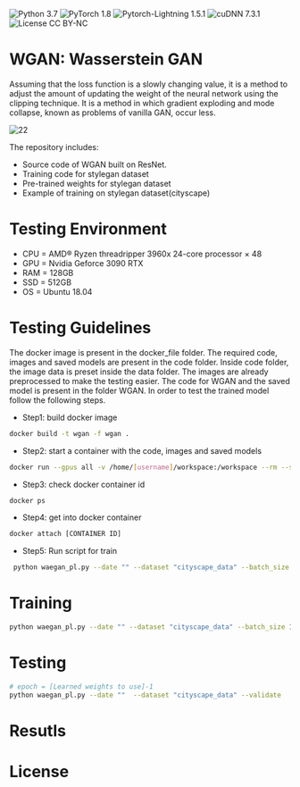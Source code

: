 ![Python 3.7](https://img.shields.io/badge/python-3.7-b0071e.svg?style=plastic)
![PyTorch 1.8](https://img.shields.io/badge/pytorch-1.8-%239e008e.svg?style=plastic)
![Pytorch-Lightning 1.5.1](https://img.shields.io/badge/pytorch_lightning-1.5.1-%239e008e.svg?style=plastic)
![cuDNN 7.3.1](https://img.shields.io/badge/cuda-11.2-2545e6.svg?style=plastic)
![License CC BY-NC](https://img.shields.io/badge/license-MIT-108a00.svg?style=plastic)

# WGAN: Wasserstein GAN
Assuming that the loss function is a slowly changing value, it is a method to adjust the amount of updating the weight of the neural network using the clipping technique. It is a method in which gradient exploding and mode collapse, known as problems of vanilla GAN, occur less.


![22](https://user-images.githubusercontent.com/57978796/155951485-43db231f-dd3d-43ce-859e-6acb0237e069.png)


The repository includes:
* Source code of WGAN built on ResNet.
* Training code for stylegan dataset
* Pre-trained weights for stylegan dataset
* Example of training on stylegan dataset(cityscape)

# Testing Environment
* CPU = AMD® Ryzen threadripper 3960x 24-core processor × 48
* GPU = Nvidia Geforce 3090 RTX
* RAM = 128GB
* SSD = 512GB
* OS = Ubuntu 18.04

# Testing Guidelines
The docker image is present in the docker_file folder. The required code, images and saved models are present in the code folder.
Inside code folder, the image data is preset inside the data folder. The images are already preprocessed to make the testing easier. The code for WGAN and the saved model is present in the folder WGAN. In order to test the trained model follow the following steps. 

* Step1: build docker image
```bash
docker build -t wgan -f wgan .
```
* Step2: start a container with the code, images and saved models
```bash
docker run --gpus all -v /home/[username]/workspace:/workspace --rm --shm-size=16g -ti wgan
```
* Step3: check docker container id
```bash
docker ps
```
* Step4: get into docker container
```bash
docker attach [CONTAINER ID]
```
* Step5: Run script for train
```bash
 python waegan_pl.py --date "" --dataset "cityscape_data" --batch_size 15 --precision 16
```

# Training
```bash
python waegan_pl.py --date "" --dataset "cityscape_data" --batch_size 15 --precision 16
```
# Testing
```bash
# epoch = [Learned weights to use]-1
python waegan_pl.py --date ""  --dataset "cityscape_data" --validate   --DDP --epoch 499
```
# Resutls
# License
